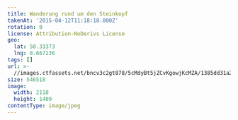 ```yaml
---
title: Wanderung rund um den Steinkopf
takenAt: '2015-04-12T11:18:18.000Z'
rotation: 0
license: Attribution-NoDerivs License
geo:
  lat: 50.33373
  lng: 8.667236
tags: []
url: >-
  //images.ctfassets.net/bncv3c2gt878/5cMdyBt5jZCvKgowjKcMZA/1385dd31a2594541af4ce2e1ebd5e874/wanderung-rund-um-den-steinkopf_16943437870_o
size: 546518
image:
  width: 2118
  height: 1409
contentType: image/jpeg
---
```


